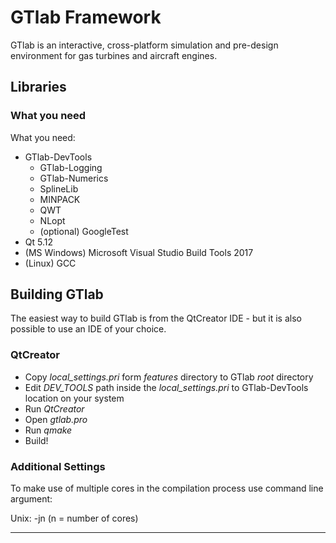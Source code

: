 # GTlab Framework

GTlab is an interactive, cross-platform simulation and pre-design environment for gas turbines and aircraft engines.

## Libraries

### What you need

What you need:

- GTlab-DevTools
  - GTlab-Logging
  - GTlab-Numerics
  - SplineLib
  - MINPACK
  - QWT
  - NLopt
  - (optional) GoogleTest
- Qt 5.12
- (MS Windows) Microsoft Visual Studio Build Tools 2017
- (Linux) GCC

## Building GTlab

The easiest way to build GTlab is from the QtCreator IDE - but it is
also possible to use an IDE of your choice.

### QtCreator

-   Copy *local_settings.pri* form *features* directory to GTlab *root*
    directory
-   Edit *DEV_TOOLS* path inside the *local_settings.pri* to GTlab-DevTools location on 
    your system
-   Run *QtCreator*
-   Open *gtlab.pro*
-   Run *qmake*
-   Build!

### Additional Settings

To make use of multiple cores in the compilation process use command line
argument:

Unix:   -jn (n = number of cores)

--------